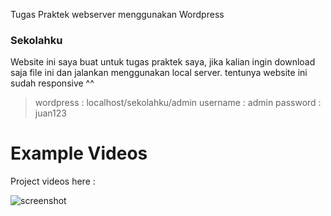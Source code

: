 Tugas Praktek webserver menggunakan Wordpress

### Sekolahku
Website ini saya buat untuk tugas praktek saya, jika kalian ingin download saja file ini dan jalankan menggunakan local server. tentunya website ini sudah responsive ^^

> wordpress : localhost/sekolahku/admin
> username : admin
> password : juan123


# Example Videos
Project videos here :

![screenshot](https://github.com/Jooselleebew/wp-sekolah/blob/juan/wp-sekolah.gif)

